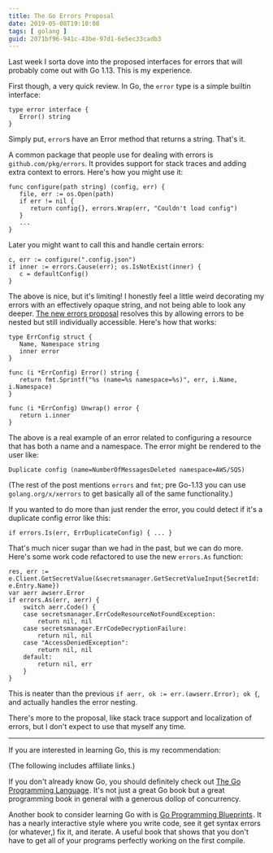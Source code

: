 ```yaml
---
title: The Go Errors Proposal
date: 2019-05-08T19:10:08
tags: [ golang ]
guid: 2071bf96-941c-43be-97d1-6e5ec33cadb3
---
```

Last week I sorta dove into the proposed interfaces for errors that will 
probably come out with Go 1.13.  This is my experience.

<!--more-->

First though, a very quick review.  In Go, the `error` type is a simple
builtin interface:

```golang
type error interface {
   Error() string
}
```

Simply put, `error`s have an Error method that returns a string.  That's it.

A common package that people use for dealing with errors is
`github.com/pkg/errors`.  It provides support for stack traces and adding extra
context to errors.  Here's how you might use it:

```golang
func configure(path string) (config, err) {
   file, err := os.Open(path)
   if err != nil {
      return config{}, errors.Wrap(err, "Couldn't load config")
   }
   ...
}
```

Later you might want to call this and handle certain errors:

```golang
c, err := configure(".config.json")
if inner := errors.Cause(err); os.IsNotExist(inner) {
   c = defaultConfig()
}
```

The above is nice, but it's limiting!  I honestly feel a little weird decorating
my errors with an effectively opaque string, and not being able to look any
deeper.  [The new errors
proposal](https://go.googlesource.com/proposal/+/master/design/29934-error-values.md)
resolves this by allowing errors to be nested but still individually accessible.
Here's how that works:

```golang
type ErrConfig struct {
   Name, Namespace string
   inner error
}

func (i *ErrConfig) Error() string {
   return fmt.Sprintf("%s (name=%s namespace=%s)", err, i.Name, i.Namespace)
}

func (i *ErrConfig) Unwrap() error {
   return i.inner
}
```

The above is a real example of an error related to configuring a resource that
has both a name and a namespace.  The error might be rendered to the user like:

```
Duplicate config (name=NumberOfMessagesDeleted namespace=AWS/SQS)
```

(The rest of the post mentions `errors` and `fmt`; pre Go-1.13 you can use
`golang.org/x/xerrors` to get basically all of the same functionality.)

If you wanted to do more than just render the error, you could detect if it's a
duplicate config error like this:


```golang
if errors.Is(err, ErrDuplicateConfig) { ... }
```

That's much nicer sugar than we had in the past, but we can do more.  Here's
some work code refactored to use the new `errors.As` function:

```golang
res, err := e.Client.GetSecretValue(&secretsmanager.GetSecretValueInput{SecretId: e.Entry.Name})
var aerr awserr.Error
if errors.As(err, aerr) {
	switch aerr.Code() {
	case secretsmanager.ErrCodeResourceNotFoundException:
		return nil, nil
	case secretsmanager.ErrCodeDecryptionFailure:
		return nil, nil
	case "AccessDeniedException":
		return nil, nil
	default:
		return nil, err
	}
}
```

This is neater than the previous `if aerr, ok := err.(awserr.Error); ok {`,
and actually handles the error nesting.

There's more to the proposal, like stack trace support and localization of
errors, but I don't expect to use that myself any time.

---

If you are interested in learning Go, this is my recommendation:

(The following includes affiliate links.)

If you don't already know Go, you should definitely check out
<a target="_blank" href="https://www.amazon.com/gp/product/0134190440/ref=as_li_tl?ie=UTF8&camp=1789&creative=9325&creativeASIN=0134190440&linkCode=as2&tag=afoolishmanif-20&linkId=44bc682044ff1b8a290c3c35c788e3e5">The Go Programming Language</a><img src="//ir-na.amazon-adsystem.com/e/ir?t=afoolishmanif-20&l=am2&o=1&a=0134190440" width="1" height="1" border="0" alt="" style="border:none !important; margin:0px !important;" />.
It's not just a great Go book but a great programming book in general with a
generous dollop of concurrency.

Another book to consider learning Go with is
<a target="_blank" href="https://www.amazon.com/gp/product/1786468948/ref=as_li_tl?ie=UTF8&camp=1789&creative=9325&creativeASIN=1786468948&linkCode=as2&tag=afoolishmanif-20&linkId=803e58234c448a8d1f4cc2693f2149b8">Go Programming Blueprints</a><img src="//ir-na.amazon-adsystem.com/e/ir?t=afoolishmanif-20&l=am2&o=1&a=1786468948" width="1" height="1" border="0" alt="" style="border:none !important; margin:0px !important;" />.
It has a nearly interactive style where you write code, see it get syntax errors
(or whatever,) fix it, and iterate.  A useful book that shows that you don't
have to get all of your programs perfectly working on the first compile.
